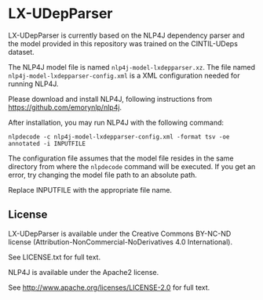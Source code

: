 # LX-UDepParser

LX-UDepParser is currently based on the NLP4J dependency parser and the model provided in this repository was trained on the CINTIL-UDeps dataset.

The NLP4J model file is named `nlp4j-model-lxdepparser.xz`.
The file named `nlp4j-model-lxdepparser-config.xml` is a XML configuration needed for running NLP4J.

Please download and install NLP4J, following instructions from https://github.com/emorynlp/nlp4j.

After installation, you may run NLP4J with the following command:

    nlpdecode -c nlp4j-model-lxdepparser-config.xml -format tsv -oe annotated -i INPUTFILE

The configuration file assumes that the model file resides in the same directory from where the `nlpdecode` command will be executed.  If you get an error, try changing the model file path to an absolute path.

Replace INPUTFILE with the appropriate file name.

## License

LX-UDepParser is available under the Creative Commons BY-NC-ND license (Attribution-NonCommercial-NoDerivatives 4.0 International).

See LICENSE.txt for full text.

NLP4J is available under the Apache2 license.

See http://www.apache.org/licenses/LICENSE-2.0 for full text.

